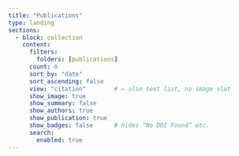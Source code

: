 ```yaml
---
title: "Publications"
type: landing
sections:
  - block: collection
    content:
      filters:
        folders: [publications]
      count: 0
      sort_by: "date"
      sort_ascending: false
      view: "citation"        # ← slim text list, no image slot
      show_image: true
      show_summary: false
      show_authors: true
      show_publication: true
      show_badges: false      # hides “No DOI Found” etc.
      search:
        enabled: true
---
```

